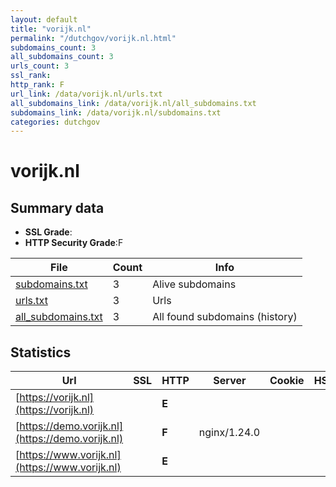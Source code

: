 ```yaml
---
layout: default
title: "vorijk.nl"
permalink: "/dutchgov/vorijk.nl.html"
subdomains_count: 3
all_subdomains_count: 3
urls_count: 3
ssl_rank: 
http_rank: F
url_link: /data/vorijk.nl/urls.txt
all_subdomains_link: /data/vorijk.nl/all_subdomains.txt
subdomains_link: /data/vorijk.nl/subdomains.txt
categories: dutchgov
---
```



# vorijk.nl
## Summary data


 - **SSL Grade**:
 - **HTTP Security Grade**:F


| File       | Count | Info |
|------------|-------|------|
|[subdomains.txt](/data/vorijk.nl/subdomains.txt)|3|Alive subdomains|
|[urls.txt](/data/vorijk.nl/urls.txt)|3|Urls|
|[all_subdomains.txt](/data/vorijk.nl/all_subdomains.txt)|3|All found subdomains (history)|


## Statistics


| Url | SSL | HTTP | Server | Cookie | HSTS | CORS | CTO | CSP | XFO | XXP | RP |FP| Tech |Title |
|--------|-------|-------|------|------|------|------|------|------|------|------|------|------|------|------|
|[https://vorijk.nl](https://vorijk.nl)| | **E**|| | | | | | | | :white_check_mark: | |Docusaurus:2.4.3 React Webpack|Vorderingenoverz...|
|[https://demo.vorijk.nl](https://demo.vorijk.nl)| | **F**|nginx/1.24.0| | | | | | | | :white_check_mark: | |Basic Nginx:1.24.0|401 Authorizatio...|
|[https://www.vorijk.nl](https://www.vorijk.nl)| | **E**|| | | | | | | | :white_check_mark: | |Docusaurus:2.4.3 React Webpack|Vorderingenoverz...|

